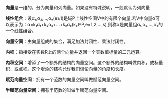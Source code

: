 **向量**是一维的，分为向量和列向量。如果没有特殊说明，一般默认为列向量  

**线性组合**：设α₁,α₂,…,αₑ(e≥1)是域P上线性空间V中的有限个向量.若V中向量α可以表示为：α=k₁α₁+k₂α₂+…+kₑαₑ(kₑ∈P,e=1,2,…,s),则称α是向量组α₁,α₂,…,αₑ的一个线性组合。  

**向量空间**：由向量组成的集合，满足加法封闭性、乘法封闭性。  

**内积**：指接受在实数R上的两个向量并返回一个实数值标量的二元运算。  

**内积空间**：增添了一个额外的结构的向量空间。这个额外的结构叫做内积，或标量积，或点积。这个增添的结构允许我们谈论向量的角度和长度。  

**赋范向量空间**：拥有一个范数的向量空间叫做赋范向量空间。  

**半赋范向量空间**：拥有半范数的叫做半赋范向量空间。